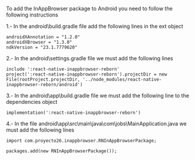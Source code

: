 To add the InAppBrowser package to Android you need to follow the following instructions

1.- In the android\build.gradle file add the following lines in the ext object

    androidXAnnotation = "1.2.0"
    androidXBrowser = "1.3.0"
    ndkVersion = "23.1.7779620"

2.- In the android\settings.gradle file we must add the following lines

    include ':react-native-inappbrowser-reborn'
    project(':react-native-inappbrowser-reborn').projectDir = new 
    File(rootProject.projectDir, '../node_modules/react-native-inappbrowser-reborn/android')

3.- In the android\app\build.gradle file we must add the following line to the dependencies object

    implementation(':react-native-inappbrowser-reborn')

4.- In the file android\app\src\main\java\com\jobs\MainApplication.java we must add the following lines

    import com.proyecto26.inappbrowser.RNInAppBrowserPackage;

    packages.add(new RNInAppBrowserPackage());
